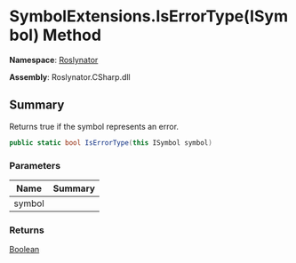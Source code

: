 # SymbolExtensions\.IsErrorType\(ISymbol\) Method

**Namespace**: [Roslynator](../../README.md)

**Assembly**: Roslynator\.CSharp\.dll

## Summary

Returns true if the symbol represents an error\.

```csharp
public static bool IsErrorType(this ISymbol symbol)
```

### Parameters

| Name | Summary |
| ---- | ------- |
| symbol | |

### Returns

[Boolean](https://docs.microsoft.com/en-us/dotnet/api/system.boolean)

